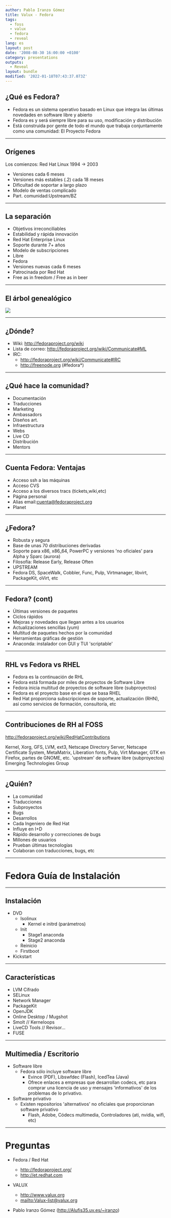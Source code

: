 ```yaml
---
author: Pablo Iranzo Gómez
title: Valux - Fedora
tags:
  - foss
  - valux
  - fedora
  - reveal
lang: es
layout: post
date: '2008-08-30 16:00:00 +0100'
category: presentations
outputs:
  - Reveal
layout: bundle
modified: '2022-01-18T07:43:37.073Z'
---
```


## ¿Qué es Fedora?

- Fedora es un sistema operativo basado en Linux que integra las últimas novedades en software libre y abierto
- Fedora es y será siempre libre para su uso, modificación y distribución
- Está construida por gente de todo el mundo que trabaja conjuntamente como una comunidad: El Proyecto Fedora

---

## Orígenes

Los comienzos: Red Hat Linux 1994 -> 2003

- Versiones cada 6 meses
- Versiones más estables (.2) cada 18 meses
- Dificultad de soportar a largo plazo
- Modelo de ventas complicado
- Part. comunidad:Upstream/BZ

---

## La separación

- Objetivos irreconciliables
- Estabilidad y rápida innovación
- Red Hat Enterprise Linux
- Soporte durante 7+ años
- Modelo de subscripciones
- Libre
- Fedora
- Versiones nuevas cada 6 meses
- Patrocinada por Red Hat
- Free as in freedom / Free as in beer

---

## El árbol genealógico

![](10000201000002BD000001457DE9B4C7.png)

---

## ¿Dónde?

- Wiki: <http://fedoraproject.org/wiki>
- Lista de correo: <http://fedoraproject.org/wiki/Communicate#ML>
- IRC:
  - <http://fedoraproject.org/wiki/Communicate#IRC>
  - <http://freenode.org> (#fedora\*)

---

## ¿Qué hace la comunidad?

- Documentación
- Traducciones
- Marketing
- Ambassadors
- Diseños art.
- Infraestructura
- Webs
- Live CD
- Distribución
- Mentors

---

## Cuenta Fedora: Ventajas

- Acceso ssh a las máquinas
- Acceso CVS
- Acceso a los diversos tracs (tickets,wiki,etc)
- Página personal
- Alias email:<cuenta@fedoraproject.org>
- Planet

---

## ¿Fedora?

- Robusta y segura
- Base de unas 70 distribuciones derivadas
- Soporte para x86, x86_64, PowerPC y versiones 'no oficiales' para Alpha y Sparc (aurora)
- Filosofía: Release Early, Release Often
- UPSTREAM
- Fedora DS, SpaceWalk, Cobbler, Func, Pulp, Virtmanager, libvirt, PackageKit, oVirt, etc

---

## Fedora? (cont)

- Últimas versiones de paquetes
- Ciclos rápidos
- Mejoras y novedades que llegan antes a los usuarios
- Actualizaciones sencillas (yum)
- Multitud de paquetes hechos por la comunidad
- Herramientas gráficas de gestión
- Anaconda: instalador con GUI y TUI 'scriptable'

---

## RHL vs Fedora vs RHEL

- Fedora es la continuación de RHL
- Fedora está formada por miles de proyectos de Software Libre
- Fedora inicia multitud de proyectos de software libre (subproyectos)
- Fedora es el proyecto base en el que se basa RHEL
- Red Hat proporciona subscripciones de soporte, actualización (RHN), así como servicios de formación, consultoría, etc

---

## Contribuciones de RH al FOSS

<http://fedoraproject.org/wiki/RedHatContributions>

Kernel, Xorg, GFS, LVM, ext3, Netscape Directory Server, Netscape Certificate System, MetaMatrix, Liberation fonts, Pulp, Virt Manager, GTK en Firefox, partes de GNOME, etc. 'upstream' de software libre (subproyectos)
Emerging Technologies Group

---

## ¿Quién?

- La comunidad
- Traducciones
- Subproyectos
- Bugs
- Desarrollos
- Cada Ingeniero de Red Hat
- Influye en I+D
- Rápido desarrollo y correcciones de bugs
- Millones de usuarios
- Prueban últimas tecnologías
- Colaboran con traducciones, bugs, etc

---

# Fedora Guía de Instalación

---

## Instalación

- DVD
  - Isolinux
    - Kernel e initrd (parámetros)
  - Init
    - Stage1 anaconda
    - Stage2 anaconda
  - Reinicio
  - Firstboot
- Kickstart

---

## Características

- LVM Cifrado
- SELinux
- Network Manager
- PackageKit
- OpenJDK
- Online Desktop / Mugshot
- Smolt // Kerneloops
- LiveCD Tools // Revisor...
- FUSE

---

## Multimedia / Escritorio

- Software libre
  - Fedora sólo incluye software libre
    - Evince (PDF), Libswfdec (Flash), IcedTea (Java)
    - Ofrece enlaces a empresas que desarrollan codecs, etc para comprar una licencia de uso y mensajes 'informativos' de los problemas de lo privativo.
- Software privativo
  - Existen repositorios 'alternativos' no oficiales que proporcionan software privativo
    - Flash, Adobe, Códecs multimedia, Controladores (ati, nvidia, wifi, etc)

---

# Preguntas

- Fedora / Red Hat

  - <http://fedoraproject.org/>
  - <http://et.redhat.com>

- VALUX

  - <http://www.valux.org>
  - <mailto:Valux-list@valux.org>

- Pablo Iranzo Gómez (<http://Alufis35.uv.es/~iranzo>)
